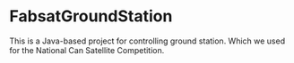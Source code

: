 # FabsatGroundStation
This is a Java-based project for controlling ground station. Which we used for the National Can Satellite Competition.  
